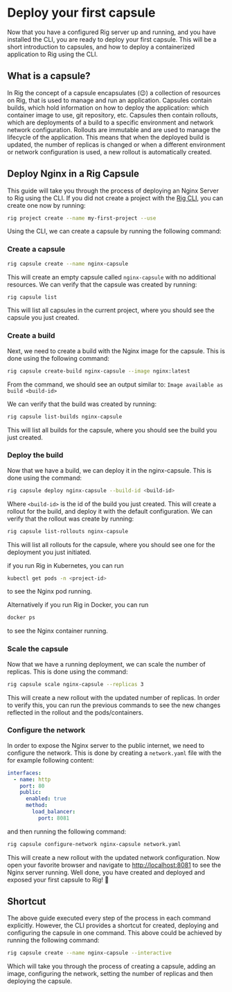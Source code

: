 # Deploy your first capsule

Now that you have a configured Rig server up and running, and you have installed the CLI, you are ready to deploy your first capsule. This will be a short introduction to capsules, and how to deploy a containerized application to Rig using the CLI.

## What is a capsule?

In Rig the concept of a capsule encapsulates (😉) a collection of resources on Rig, that is used to manage and run an application.
Capsules contain builds, which hold information on how to deploy the application: which container image to use, git repository, etc.
Capsules then contain rollouts, which are deployments of a build to a specific environment and network network configuration. Rollouts are immutable and are used to manage the lifecycle of the application. This means that when the deployed build is updated, the number of replicas is changed or when a different environment or network configuration is used, a new rollout is automatically created.

## Deploy Nginx in a Rig Capsule

This guide will take you through the process of deploying an Nginx Server to Rig using the CLI.
If you did not create a project with the [Rig CLI](/dev-tools/cli), you can create one now by running:

```bash
rig project create --name my-first-project --use
```

Using the CLI, we can create a capsule by running the following command:

### Create a capsule

```bash
rig capsule create --name nginx-capsule
```

This will create an empty capsule called `nginx-capsule` with no additional resources. We can verify that the capsule was created by running:

```bash
rig capsule list
```

This will list all capsules in the current project, where you should see the capsule you just created.

### Create a build

Next, we need to create a build with the Nginx image for the capsule. This is done using the following command:

```bash
rig capsule create-build nginx-capsule --image nginx:latest
```

From the command, we should see an output similar to: `Image available as build <build-id>`

We can verify that the build was created by running:

```bash
rig capsule list-builds nginx-capsule
```

This will list all builds for the capsule, where you should see the build you just created.

### Deploy the build

Now that we have a build, we can deploy it in the nginx-capsule. This is done using the command:

```bash
rig capsule deploy nginx-capsule --build-id <build-id>
```

Where `<build-id>` is the id of the build you just created. This will create a rollout for the build, and deploy it with the default configuration. We can verify that the rollout was create by running:

```bash
rig capsule list-rollouts nginx-capsule
```

This will list all rollouts for the capsule, where you should see one for the deployment you just initiated.

if you run Rig in Kubernetes, you can run

```bash
kubectl get pods -n <project-id>
```

to see the Nginx pod running.

Alternatively if you run Rig in Docker, you can run

```bash
docker ps
```

to see the Nginx container running.

### Scale the capsule

Now that we have a running deployment, we can scale the number of replicas. This is done using the command:

```bash
rig capsule scale nginx-capsule --replicas 3
```

This will create a new rollout with the updated number of replicas. In order to verify this, you can run the previous commands to see the new changes reflected in the rollout and the pods/containers.

### Configure the network

In order to expose the Nginx server to the public internet, we need to configure the network. This is done by creating a `network.yaml` file with the for example following content:

```yaml
interfaces:
  - name: http
    port: 80
    public:
      enabled: true
      method:
        load_balancer:
          port: 8081
```

and then running the following command:

```bash
rig capsule configure-network nginx-capsule network.yaml
```

This will create a new rollout with the updated network configuration. Now open your favorite browser and navigate to [http://localhost:8081](http://localhost:8081) to see the Nginx server running. Well done, you have created and deployed and exposed your first capsule to Rig! 🎉

## Shortcut

The above guide executed every step of the process in each command explicitly. However, the CLI provides a shortcut for created, deploying and configuring the capsule in one command. This above could be achieved by running the following command:

```bash
rig capsule create --name nginx-capsule --interactive
```

Which will take you through the process of creating a capsule, adding an image, configuring the network, setting the number of replicas and then deploying the capsule.
